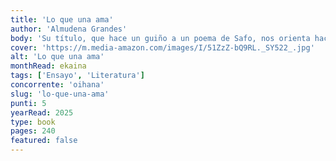 ```yaml
---
title: 'Lo que una ama'
author: 'Almudena Grandes'
body: 'Su título, que hace un guiño a un poema de Safo, nos orienta hacia lo que la autora ama: la lectura y su enseñanza. Muchas veces le han preguntado a la profesora de literatura Miren Billelabeitia por qué no ha escrito a cerca de la lectura, si no tenía intención de publicar lo que había aprendido de las tertulias literarias con adolescentes en sus clases. Su respuesta se ha demorado pero, por fin, toma forma de escrito sobre lo experimentado en torno a la lectura y la literatura.'
cover: 'https://m.media-amazon.com/images/I/51ZzZ-bQ9RL._SY522_.jpg'
alt: 'Lo que una ama'
monthRead: ekaina
tags: ['Ensayo', 'Literatura']
concorrente: 'oihana'
slug: 'lo-que-una-ama'
punti: 5
yearRead: 2025
type: book
pages: 240
featured: false
---
```

